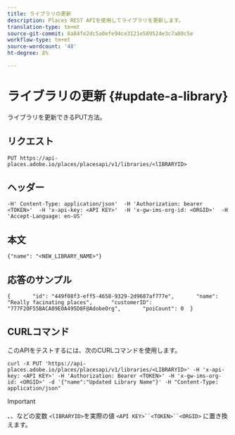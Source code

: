 ```yaml
---
title: ライブラリの更新
description: Places REST APIを使用してライブラリを更新します。
translation-type: tm+mt
source-git-commit: 8a84fe2dc5a0efe94ce3121e589524e3c7a80c5e
workflow-type: tm+mt
source-wordcount: '48'
ht-degree: 8%

---
```



# ライブラリの更新 {#update-a-library}

ライブラリを更新できるPUT方法。

## リクエスト

```text
PUT https://api-places.adobe.io/places/placesapi/v1/libraries/<lIBRARYID>
```

## ヘッダー

```text
-H' Content-Type: application/json'  -H 'Authorization: bearer <TOKEN>'  -H 'x-api-key: <API KEY>'  -H 'x-gw-ims-org-id: <ORGID>'  -H 'Accept-Language: en-US'
```

## 本文

```text
{"name": "<NEW_LIBRARY_NAME>"}
```

## 応答のサンプル

```text
{       "id": "449f08f3-eff5-4658-9329-2d9687af777e",       "name": "Really facinating places",      "customerID": "777F20F55BACA09E0A495D8F@AdobeOrg",       "poiCount": 0  }
```

## CURLコマンド

このAPIをテストするには、次のCURLコマンドを使用します。

```text
curl -X PUT 'https://api-places.adobe.io/places/placesapi/v1/libraries/<LIBRARYID>' -H 'x-api-key: <API KEY>' -H 'Authorization: Bearer <TOKEN>' -H 'x-gw-ims-org-id: <ORGID>' -d '{"name":"Updated Library Name"}' -H "Content-Type: application/json"
```

>[!IMPORTANT]
>
>、、などの変数 `<lIBRARYID>`を実際の値 `<API KEY>``<TOKEN>``<ORGID>` に置き換えます。

